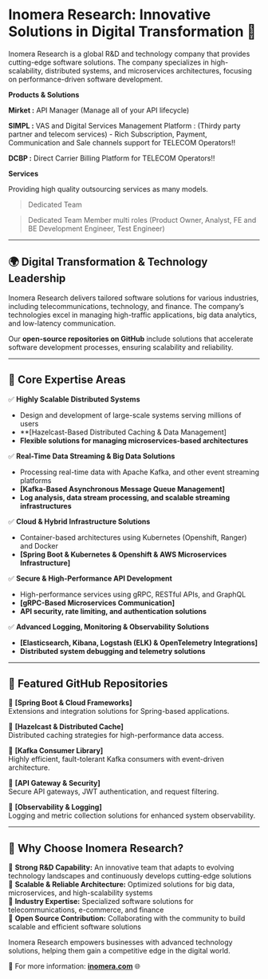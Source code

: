 # **Inomera Research: Innovative Solutions in Digital Transformation** 🚀  

Inomera Research is a global R&D and technology company that provides cutting-edge software solutions. The company specializes in high-scalability, distributed systems, and microservices architectures, focusing on performance-driven software development.

**Products & Solutions**

**Mirket :** API Manager (Manage all of your API lifecycle)

**SIMPL  :** VAS and Digital Services Management Platform : (Thirdy party partner and telecom services) - Rich Subscription, Payment, Communication and Sale channels support for TELECOM Operators!! 

**DCBP   :** Direct Carrier Billing Platform for TELECOM Operators!! 

**Services**

Providing high quality outsourcing services as many models.

> Dedicated Team

> Dedicated Team Member multi roles (Product Owner, Analyst, FE and BE Development Engineer, Test Engineer)

---

## **🌍 Digital Transformation & Technology Leadership**  
Inomera Research delivers tailored software solutions for various industries, including telecommunications, technology, and finance. The company’s technologies excel in managing high-traffic applications, big data analytics, and low-latency communication.  

Our **open-source repositories on GitHub** include solutions that accelerate software development processes, ensuring scalability and reliability.  

---

## **🔹 Core Expertise Areas**  

✅ **Highly Scalable Distributed Systems**  
- Design and development of large-scale systems serving millions of users  
- **[Hazelcast-Based Distributed Caching & Data Management] 
- **Flexible solutions for managing microservices-based architectures**  

✅ **Real-Time Data Streaming & Big Data Solutions**  
- Processing real-time data with Apache Kafka, and other event streaming platforms  
- **[Kafka-Based Asynchronous Message Queue Management]**  
- **Log analysis, data stream processing, and scalable streaming infrastructures**  

✅ **Cloud & Hybrid Infrastructure Solutions**  
- Container-based architectures using Kubernetes (Openshift, Ranger) and Docker  
- **[Spring Boot & Kubernetes & Openshift & AWS Microservices Infrastructure]**   

✅ **Secure & High-Performance API Development**  
- High-performance services using gRPC, RESTful APIs, and GraphQL  
- **[gRPC-Based Microservices Communication]**  
- **API security, rate limiting, and authentication solutions**  

✅ **Advanced Logging, Monitoring & Observability Solutions**  
- **[Elasticsearch, Kibana, Logstash (ELK) & OpenTelemetry Integrations]**  
- **Distributed system debugging and telemetry solutions**  

---

## **📂 Featured GitHub Repositories**  

🔹 **[Spring Boot & Cloud Frameworks]**  
Extensions and integration solutions for Spring-based applications.  

🔹 **[Hazelcast & Distributed Cache]**  
Distributed caching strategies for high-performance data access.  

🔹 **[Kafka Consumer Library]**  
Highly efficient, fault-tolerant Kafka consumers with event-driven architecture.  

🔹 **[API Gateway & Security]**  
Secure API gateways, JWT authentication, and request filtering.  

🔹 **[Observability & Logging]**  
Logging and metric collection solutions for enhanced system observability.  

---

## **🚀 Why Choose Inomera Research?**  

🔹 **Strong R&D Capability:** An innovative team that adapts to evolving technology landscapes and continuously develops cutting-edge solutions  
🔹 **Scalable & Reliable Architecture:** Optimized solutions for big data, microservices, and high-scalability systems  
🔹 **Industry Expertise:** Specialized software solutions for telecommunications, e-commerce, and finance  
🔹 **Open Source Contribution:** Collaborating with the community to build scalable and efficient software solutions  

Inomera Research empowers businesses with advanced technology solutions, helping them gain a competitive edge in the digital world.  

📌 For more information: **[inomera.com](https://www.inomera.com)** 🌐
